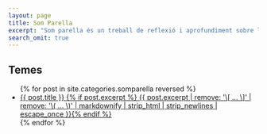 ```yaml
---
layout: page
title: Som Parella
excerpt: "Som parella és un treball de reflexió i aprofundiment sobre la vostra parella, la relació entre vosaltres dos i amb tot allò que us envolta."
search_omit: true
---
```


## Temes

<ul class="post-list">
{% for post in site.categories.somparella reversed %} 
  <li><article><a href="{{ site.url }}{{ post.url }}">{{ post.title }} {% if post.excerpt %} <span class="excerpt">{{ post.excerpt | remove: '\[ ... \]' | remove: '\( ... \)' | markdownify | strip_html | strip_newlines | escape_once }}</span>{% endif %}</a></article></li>
{% endfor %}
</ul>

